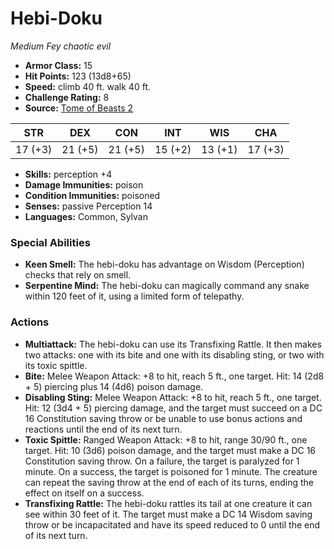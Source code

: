 # Hebi-Doku

*Medium* *Fey* *chaotic evil*

- **Armor Class:** 15
- **Hit Points:** 123 (13d8+65)
- **Speed:** climb 40 ft. walk 40 ft.
- **Challenge Rating:** 8
- **Source:** [Tome of Beasts 2](https://koboldpress.com/kpstore/product/tome-of-beasts-2-for-5th-edition/)

| STR | DEX | CON | INT | WIS | CHA |
| --- | --- | --- | --- | --- | --- |
| 17 (+3) | 21 (+5) | 21 (+5) | 15 (+2) | 13 (+1) | 17 (+3) |

- **Skills:** perception +4
- **Damage Immunities:** poison
- **Condition Immunities:** poisoned
- **Senses:** passive Perception 14
- **Languages:** Common, Sylvan
### Special Abilities
- **Keen Smell:** The hebi-doku has advantage on Wisdom (Perception) checks that rely on smell.
- **Serpentine Mind:** The hebi-doku can magically command any snake within 120 feet of it, using a limited form of telepathy.
### Actions
- **Multiattack:** The hebi-doku can use its Transfixing Rattle. It then makes two attacks: one with its bite and one with its disabling sting, or two with its toxic spittle.
- **Bite:** Melee Weapon Attack: +8 to hit, reach 5 ft., one target. Hit: 14 (2d8 + 5) piercing plus 14 (4d6) poison damage.
- **Disabling Sting:** Melee Weapon Attack: +8 to hit, reach 5 ft., one target. Hit: 12 (3d4 + 5) piercing damage, and the target must succeed on a DC 16 Constitution saving throw or be unable to use bonus actions and reactions until the end of its next turn.
- **Toxic Spittle:** Ranged Weapon Attack: +8 to hit, range 30/90 ft., one target. Hit: 10 (3d6) poison damage, and the target must make a DC 16 Constitution saving throw. On a failure, the target is paralyzed for 1 minute. On a success, the target is poisoned for 1 minute. The creature can repeat the saving throw at the end of each of its turns, ending the effect on itself on a success.
- **Transfixing Rattle:** The hebi-doku rattles its tail at one creature it can see within 30 feet of it. The target must make a DC 14 Wisdom saving throw or be incapacitated and have its speed reduced to 0 until the end of its next turn.
